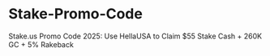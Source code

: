 # Stake-Promo-Code
Stake.us Promo Code 2025: Use HellaUSA to Claim $55 Stake Cash + 260K GC + 5% Rakeback
